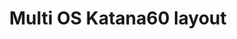 ---
layout: layouts/keymapdb_entry.njk
OS: ['Windows', 'MacOS', 'GNU+Linux']
keymap_author: josefadamcik
firmware: QMK
hasHomeRowMods: False
hasLetterOnThumb: False
hasVerticalCombos: False
thumb: https://i.imgur.com/1w2OA1o.png
imageDate: idk
keyCount: 70
keyboard: Katana60 rev1
languages: ['English']
layerCount: 8
title: "Multi OS Katana60 layout"
split: False
stagger: row
summary: 
keymap_url: https://github.com/josefadamcik/qmk_firmware/tree/master/keyboards/rominronin/katana60/rev1/keymaps/josefadamcik
writeup: https://github.com/josefadamcik/qmk_firmware/tree/master/keyboards/rominronin/katana60/rev1/keymaps/josefadamcik/readme.md
---